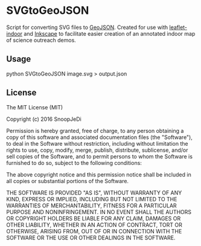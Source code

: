 # SVGtoGeoJSON

Script for converting SVG files to [GeoJSON](http://geojson.org/geojson-spec.html). Created for use with [leaflet-indoor](https://github.com/cbaines/leaflet-indoor) and [Inkscape](https://inkscape.org) to facilitate easier creation of an annotated indoor map of science outreach demos.

## Usage

python SVGtoGeoJSON image.svg > output.json

## License

The MIT License (MIT)

Copyright (c) 2016 SnoopJeDi

Permission is hereby granted, free of charge, to any person obtaining a copy
of this software and associated documentation files (the "Software"), to deal
in the Software without restriction, including without limitation the rights
to use, copy, modify, merge, publish, distribute, sublicense, and/or sell
copies of the Software, and to permit persons to whom the Software is
furnished to do so, subject to the following conditions:

The above copyright notice and this permission notice shall be included in all
copies or substantial portions of the Software.

THE SOFTWARE IS PROVIDED "AS IS", WITHOUT WARRANTY OF ANY KIND, EXPRESS OR
IMPLIED, INCLUDING BUT NOT LIMITED TO THE WARRANTIES OF MERCHANTABILITY,
FITNESS FOR A PARTICULAR PURPOSE AND NONINFRINGEMENT. IN NO EVENT SHALL THE
AUTHORS OR COPYRIGHT HOLDERS BE LIABLE FOR ANY CLAIM, DAMAGES OR OTHER
LIABILITY, WHETHER IN AN ACTION OF CONTRACT, TORT OR OTHERWISE, ARISING FROM,
OUT OF OR IN CONNECTION WITH THE SOFTWARE OR THE USE OR OTHER DEALINGS IN THE
SOFTWARE.
